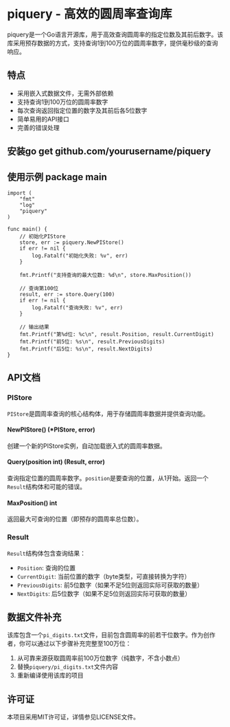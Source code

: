 # piquery - 高效的圆周率查询库

piquery是一个Go语言开源库，用于高效查询圆周率的指定位数及其前后数字。该库采用预存数据的方式，支持查询1到100万位的圆周率数字，提供毫秒级的查询响应。

## 特点

- 采用嵌入式数据文件，无需外部依赖
- 支持查询1到100万位的圆周率数字
- 每次查询返回指定位置的数字及其前后各5位数字
- 简单易用的API接口
- 完善的错误处理

## 安装go get github.com/yourusername/piquery
## 使用示例 package main
```
import (
	"fmt"
	"log"
	"piquery"
)

func main() {
	// 初始化PIStore
	store, err := piquery.NewPIStore()
	if err != nil {
		log.Fatalf("初始化失败: %v", err)
	}

	fmt.Printf("支持查询的最大位数: %d\n", store.MaxPosition())

	// 查询第100位
	result, err := store.Query(100)
	if err != nil {
		log.Fatalf("查询失败: %v", err)
	}

	// 输出结果
	fmt.Printf("第%d位: %c\n", result.Position, result.CurrentDigit)
	fmt.Printf("前5位: %s\n", result.PreviousDigits)
	fmt.Printf("后5位: %s\n", result.NextDigits)
}
```
## API文档

### PIStore

`PIStore`是圆周率查询的核心结构体，用于存储圆周率数据并提供查询功能。

#### NewPIStore() (*PIStore, error)

创建一个新的PIStore实例，自动加载嵌入式的圆周率数据。

#### Query(position int) (Result, error)

查询指定位置的圆周率数字。`position`是要查询的位置，从1开始。返回一个`Result`结构体和可能的错误。

#### MaxPosition() int

返回最大可查询的位置（即预存的圆周率总位数）。

### Result

`Result`结构体包含查询结果：

- `Position`: 查询的位置
- `CurrentDigit`: 当前位置的数字（byte类型，可直接转换为字符）
- `PreviousDigits`: 前5位数字（如果不足5位则返回实际可获取的数量）
- `NextDigits`: 后5位数字（如果不足5位则返回实际可获取的数量）

## 数据文件补充

该库包含一个`pi_digits.txt`文件，目前包含圆周率的前若干位数字。作为创作者，你可以通过以下步骤补充完整至100万位：

1. 从可靠来源获取圆周率前100万位数字（纯数字，不含小数点）
2. 替换`piquery/pi_digits.txt`文件内容
3. 重新编译使用该库的项目

## 许可证

本项目采用MIT许可证，详情参见LICENSE文件。
